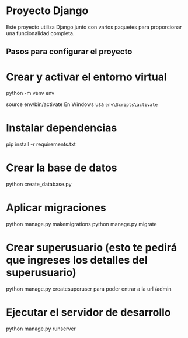 # Proyecto Django

Este proyecto utiliza Django junto con varios paquetes para proporcionar una funcionalidad completa.

## Pasos para configurar el proyecto

# Crear y activar el entorno virtual
python -m venv env

source env/bin/activate 
En Windows usa  `env\Scripts\activate`

# Instalar dependencias
pip install -r requirements.txt

# Crear la base de datos
python create_database.py

# Aplicar migraciones
python manage.py makemigrations
python manage.py migrate

# Crear superusuario (esto te pedirá que ingreses los detalles del superusuario)
python manage.py createsuperuser 
para poder entrar a la url /admin

# Ejecutar el servidor de desarrollo
python manage.py runserver